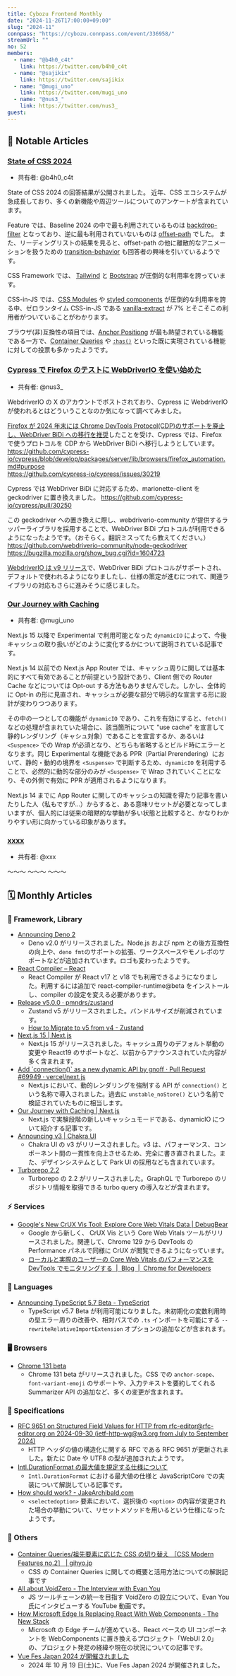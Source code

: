 ```yaml
---
title: Cybozu Frontend Monthly
date: "2024-11-26T17:00:00+09:00"
slug: "2024-11"
connpass: "https://cybozu.connpass.com/event/336958/"
streamUrl: ""
no: 52
members:
  - name: "@b4h0_c4t"
    link: https://twitter.com/b4h0_c4t
  - name: "@sajikix"
    link: https://twitter.com/sajikix
  - name: "@mugi_uno"
    link: https://twitter.com/mugi_uno
  - name: "@nus3_"
    link: https://twitter.com/nus3_
guest:
---
```


## 👀 Notable Articles

### [State of CSS 2024](https://2024.stateofcss.com)

- 共有者: @b4h0_c4t

State of CSS 2024 の回答結果が公開されました。
近年、CSS エコシステムが急成長しており、多くの新機能や周辺ツールについてのアンケートが含まれています。

Feature では、Baseline 2024 の中で最も利用されているものは [backdrop-filter](https://developer.mozilla.org/ja/docs/Web/CSS/backdrop-filter) となっており、逆に最も利用されていないものは [offset-path](https://developer.mozilla.org/ja/docs/Web/CSS/offset-path) でした。
また、リーディングリストの結果を見ると、offset-path の他に離散的なアニメーションを扱うための [transition-behavior](https://developer.mozilla.org/ja/docs/Web/CSS/transition-behavior) も回答者の興味を引いているようです。

CSS Framework では、 [Tailwind](https://tailwindcss.com/) と [Bootstrap](https://getbootstrap.com/) が圧倒的な利用率を誇っています。

CSS-in-JS では、[CSS Modules](https://github.com/css-modules/css-modules) や [styled components](https://styled-components.com/) が圧倒的な利用率を誇る中、ゼロランタイム CSS-in-JS である [vanilla-extract](https://vanilla-extract.style/) が 7% とそこそこの利用者がついていることがわかります。

ブラウザ(非)互換性の項目では、[Anchor Positiong](https://developer.mozilla.org/en-US/docs/Web/CSS/CSS_anchor_positioning) が最も熱望されている機能である一方で、[Container Queries](https://developer.mozilla.org/ja/docs/Web/CSS/CSS_containment/Container_queries) や [`:has()`](https://developer.mozilla.org/ja/docs/Web/CSS/:has) といった既に実現されている機能に対しての投票も多かったようです。

### [Cypress で Firefox のテストに WebDriverIO を使い始めた](https://x.com/webdriverio/status/1857121862360424812)

- 共有者: @nus3\_

WebdriverIO の X のアカウントでポストされており、Cypress に WebdriverIO が使われるとはどういうことなのか気になって調べてみました。

[Firefox が 2024 年末には Chrome DevTools Protocol(CDP)のサポートを廃止し、WebDriver BiDi への移行を推奨](https://fxdx.dev/deprecating-cdp-support-in-firefox-embracing-the-future-with-webdriver-bidi/)したことを受け、Cypress では、Firefox で使うプロトコルを CDP から WebDriver BiDi へ移行しようとしています。
https://github.com/cypress-io/cypress/blob/develop/packages/server/lib/browsers/firefox_automation.md#purpose  
https://github.com/cypress-io/cypress/issues/30219

Cypress では WebDriver BiDi に対応するため、marionette-client を geckodriver に置き換えました。
https://github.com/cypress-io/cypress/pull/30250

この geckodriver への置き換えに際し、webdriverio-community が提供するラッパーライブラリを採用することで、WebDriver BiDi プロトコルが利用できるようになったようです。（おそらく。翻訳ミスってたら教えてください。）
https://github.com/webdriverio-community/node-geckodriver  
https://bugzilla.mozilla.org/show_bug.cgi?id=1604723

[WebdriverIO は v9 リリース](https://webdriver.io/blog/2024/08/15/webdriverio-v9-release)で、WebDriver BiDi プロトコルがサポートされ、デフォルトで使われるようになりましたし、仕様の策定が進むにつれて、関連ライブラリの対応もさらに進みそうに感じました。

### [Our Journey with Caching](<[xxxx](https://nextjs.org/blog/our-journey-with-caching)>)

- 共有者: @mugi_uno

Next.js 15 以降で Experimental で利用可能となった `dynamicIO` によって、今後キャッシュの取り扱いがどのように変化するかについて説明されている記事です。

Next.js 14 以前での Next.js App Router では、キャッシュ周りに関しては基本的にすべて有効であることが前提という設計であり、Client 側での Router Cache などについては Opt-out する方法もありませんでした。しかし、全体的に Opt-in の形に見直され、キャッシュが必要な部分で明示的な宣言する形に設計が変わりつつあります。

その中の一つとしての機能が `dynamicIO` であり、これを有効にすると、`fetch()` などの処理が含まれていた場合に、該当箇所について "use cache" を宣言して静的レンダリング（キャシュ対象）であることを宣言するか、あるいは `<Suspence>` での Wrap が必須となり、どちらも省略するとビルド時にエラーとなります。同じ Experimental な機能である PPR（Partial Prerendering）において、静的・動的の境界を `<Suspense>` で判断するため、`dynamicIO` を利用することで、必然的に動的な部分のみが `<Suspense>` で Wrap されていくことになり、その外側で有効に PPR が適用されるようになります。

Next.js 14 までに App Router に関してのキャッシュの知識を得たり記事を書いたりした人（私もですが…）からすると、ある意味リセットが必要となってしまいますが、個人的には従来の暗黙的な挙動が多い状態と比較すると、かなりわかりやすい形に向かっている印象があります。

### [xxxx](xxxx)

- 共有者: @xxx

〜〜〜
〜〜〜
〜〜〜

## 🗓 Monthly Articles

### 📖 Framework, Library

- [Announcing Deno 2](https://deno.com/blog/v2.0)
  - Deno v2.0 がリリースされました。Node.js および npm との後方互換性の向上や、`deno fmt`のサポートの拡張、ワークスペースやモノレポのサポートなどが追加されています。ロゴも変わったようです。
- [React Compiler – React](https://react.dev/learn/react-compiler#using-react-compiler-with-react-17-or-18)
  - React Compiler が React v17 と v18 でも利用できるようになりました。利用するには追加で react-compiler-runtime@beta をインストールし、compiler の設定を変える必要があります。
- [Release v5.0.0 · pmndrs/zustand](https://github.com/pmndrs/zustand/releases/tag/v5.0.0)
  - Zustand v5 がリリースされました。バンドルサイズが削減されています。
  - [How to Migrate to v5 from v4 - Zustand](https://zustand.docs.pmnd.rs/migrations/migrating-to-v5#changes-in-v5)
- [Next.js 15 | Next.js](https://nextjs.org/blog/next-15)
  - Next.js 15 がリリースされました。キャッシュ周りのデフォルト挙動の変更や React19 のサポートなど、以前からアナウンスされていた内容が多く含まれます。
- [Add \`connection()\` as a new dynamic API by gnoff · Pull Request #69949 · vercel/next.js](https://github.com/vercel/next.js/pull/69949)
  - Next.js において、動的レンダリングを強制する API が `connection()` という名称で導入されました。過去に `unstable_noStore()` という名前で検証されていたものに相当します。
- [Our Journey with Caching | Next.js](https://nextjs.org/blog/our-journey-with-caching)
  - Next.js で実験段階の新しいキャッシュモードである、dynamicIO について紹介する記事です。
- [Announcing v3 | Chakra UI](https://www.chakra-ui.com/blog/00-announcing-v3)
  - Chakra UI の v3 がリリースされました。v3 は、パフォーマンス、コンポーネント間の一貫性を向上させるため、完全に書き直されました。また、デザインシステムとして Park UI の採用なども含まれています。
- [Turborepo 2.2](https://turbo.build/blog/turbo-2-2-0)
  - Turborepo の 2.2 がリリースされました。GraphQL で Turborepo のリポジトリ情報を取得できる turbo query の導入などが含まれます。

### ⚡️ Services

- [Google's New CrUX Vis Tool: Explore Core Web Vitals Data | DebugBear](https://www.debugbear.com/blog/google-crux-vis)
  - Google から新しく、 CrUX Vis という Core Web Vitals ツールがリリースされました。関連して、Chrome 129 から DevTools の Performance パネルで同様に CrUX が閲覧できるようになっています。
  - [ローカルと実際のユーザーの Core Web Vitals のパフォーマンスを DevTools でモニタリングする  |  Blog  |  Chrome for Developers](https://developer.chrome.com/blog/devtools-realtime-cwv?hl=ja#field-data)

### 💬 Languages

- [Announcing TypeScript 5.7 Beta - TypeScript](https://devblogs.microsoft.com/typescript/announcing-typescript-5-7-beta/)
  - TypeScript v5.7 Beta が利用可能になりました。未初期化の変数利用時の型エラー周りの改善や、相対パスでの `.ts` インポートを可能にする `--rewriteRelativeImportExtension` オプションの追加などが含まれます。

### 🖥 Browsers

- [Chrome 131 beta](https://developer.chrome.com/blog/chrome-131-beta?hl=ja)
  - Chrome 131 beta がリリースされました。CSS での `anchor-scope`、`font-variant-emoji` のサポートや、入力テキストを要約してくれる Summarizer API の追加など、多くの変更が含まれます。

### 📝 Specifications

- [RFC 9651 on Structured Field Values for HTTP from rfc-editor@rfc-editor.org on 2024-09-30 (ietf-http-wg@w3.org from July to September 2024)](https://lists.w3.org/Archives/Public/ietf-http-wg/2024JulSep/0316.html)
  - HTTP ヘッダの値の構造化に関する RFC である RFC 9651 が更新されました。新たに Date や UTF8 の型が追加されたようです。
- [Intl.DurationFormat の最大値を規定する仕様について](https://sosukesuzuki.dev/posts/intl-durationformat-limits/)
  - `Intl.DurationFormat` における最大値の仕様と JavaScriptCore での実装について解説している記事です。
- [How should <selectedoption> work? - JakeArchibald.com](https://jakearchibald.com/2024/how-should-selectedoption-work/)
  - `<selectedoption>` 要素において、選択後の `<option>` の内容が変更された場合の挙動について、リセットメソッドを用いるという仕様になったようです。

### 🦆 Others

- [Container Queries/祖先要素に応じた CSS の切り替え ［CSS Modern Features no.2］ | gihyo.jp](https://gihyo.jp/article/2024/10/ride-modern-frontend-02)
  - CSS の Container Queries に関しての概要と活用方法についての解説記事です
- [All about VoidZero - The Interview with Evan You](https://www.youtube.com/watch?v=33ex2A04b7g)
  - JS ツールチェーンの統一を目指す VoidZero の設立について、Evan You 氏にインタビューする YouTube 動画です。
- [How Microsoft Edge Is Replacing React With Web Components - The New Stack](https://thenewstack.io/how-microsoft-edge-is-replacing-react-with-web-components/)
  - Microsoft の Edge チームが進めている、React ベースの UI コンポーネントを WebComponents に置き換えるプロジェクト「WebUI 2.0」の、プロジェクト発足の経緯や現在の状況についての記事です。
- [Vue Fes Japan 2024 が開催されました](https://vuefes.jp/2024/)
  - 2024 年 10 月 19 日(土)に、Vue Fes Japan 2024 が開催されました。
